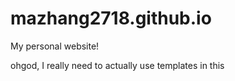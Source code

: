 # mazhang2718.github.io
My personal website!

ohgod, I really need to actually use templates in this
